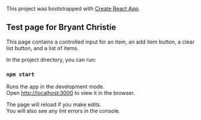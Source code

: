 This project was bootstrapped with [Create React App](https://github.com/facebook/create-react-app).

## Test page for Bryant Christie

This page contains a controlled input for an item, an add item button, 
a clear list button, and a list of items.  

In the project directory, you can run:

### `npm start`

Runs the app in the development mode.<br />
Open [http://localhost:3000](http://localhost:3000) to view it in the browser.

The page will reload if you make edits.<br />
You will also see any lint errors in the console.

